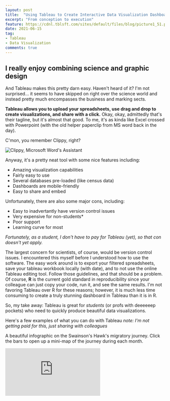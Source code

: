 ```yaml
---
layout: post
title:  "Using Tableau to Create Interactive Data Visualization Dashboards"
excerpt: "From conception to execution"
feature: https://cdnl.tblsft.com/sites/default/files/blog/picture1_51.png
date: 2021-06-15
tag:
- Tableau 
- Data Visualization
comments: true
---
```


## I really enjoy combining science and graphic design

And Tableau makes this pretty darn easy. Haven't heard of it? I'm not surprised... it seems to have skipped on right over the science world and instead pretty much encompasses the business and marking sects. 

**Tableau allows you to upload your spreadsheets, use drag and drop to create visualizations, and share with a click.** Okay, okay, admittedly that's their tagline, but it's almost that good. To me, it's as kinda like Excel crossed with Powerpoint (with the old helper paperclip from MS word back in the day). 

C'mon, you remember Clippy, right? 

![Clippy, Microsoft Word's Assistant](https://cdn.geekwire.com/wp-content/uploads/2019/05/Clippy.jpg.jpg)

Anyway, it's a pretty neat tool with some nice features including:
* Amazing visualization capabilities
* Fairly easy to use
* Several databases pre-loaded (like census data)
* Dashboards are mobile-friendly
* Easy to share and embed

Unfortunately, there are also some major cons, including:
* Easy to inadvertantly have version control issues
* Very expensive for non-students*
* Poor support
* Learning curve for most

*Fortunately, as a student, I don't have to pay for Tableau (yet), so that con doesn't yet apply.*

The largest concern for scientists, of course, would be version control issues. I encountered this myself before I understood how to use the software. The easy work around is to export your filtered spreadsheets, save your tableau workbook locally (with date), and to not use the online Tableau editing tool. Follow those guidelines, and that should be a problem. Of course, **R** is the current gold standard in reproducibility since your colleague can just copy your code, run it, and see the same results. I'm not favoring Tableau over R for these reasons; however, it is much less time consuming to create a truly stunning dashboard in Tableau than it is in R. 

So, my take away: Tableau is great for *students* (or profs with deeeeeep pockets) who need to quickly produce beautiful data visualizations.

Here's a few examples of what you can do with Tableau *note: I'm not getting paid for this, just sharing with colleagues*

A beautiful infographic on the Swainson's Hawk's migratory journey. Click the bars to open up a mini-map of the journey during each month. 

<iframe seamless frameborder="0" src="https://public.tableau.com/views/SwainsonsHawk-AnEpicMigratoryJourney/Dashboard3?:embed=yes&:display_count=yes&:showVizHome=no" scrolling='yes' ></iframe> 








